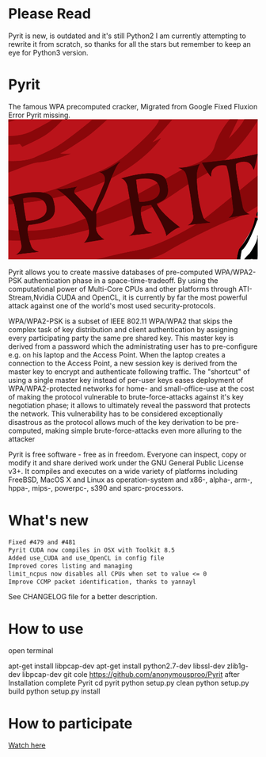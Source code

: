 # Please Read
Pyrit is new, is outdated and it's still Python2 I am currently attempting to rewrite it from scratch, so thanks for all the stars but remember to keep an eye for Python3 version.

# Pyrit
The famous WPA precomputed cracker, Migrated from Google
Fixed Fluxion Error Pyrit missing.
![pyrit logo](https://github.com/anonymousproo/Pyrit/blob/main/Pyrit.png)

Pyrit allows you to create massive databases of pre-computed WPA/WPA2-PSK authentication phase in a space-time-tradeoff. By using the computational power of Multi-Core CPUs and other platforms through ATI-Stream,Nvidia CUDA and OpenCL, it is currently by far the most powerful attack against one of the world's most used security-protocols.

WPA/WPA2-PSK is a subset of IEEE 802.11 WPA/WPA2 that skips the complex task of key distribution and client authentication by assigning every participating party the same pre shared key. This master key is derived from a password which the administrating user has to pre-configure e.g. on his laptop and the Access Point. When the laptop creates a connection to the Access Point, a new session key is derived from the master key to encrypt and authenticate following traffic. The "shortcut" of using a single master key instead of per-user keys eases deployment of WPA/WPA2-protected networks for home- and small-office-use at the cost of making the protocol vulnerable to brute-force-attacks against it's key negotiation phase; it allows to ultimately reveal the password that protects the network. This vulnerability has to be considered exceptionally disastrous as the protocol allows much of the key derivation to be pre-computed, making simple brute-force-attacks even more alluring to the attacker

Pyrit is free software - free as in freedom. Everyone can inspect, copy or modify it and share derived work under the GNU General Public License v3+. It compiles and executes on a wide variety of platforms including FreeBSD, MacOS X and Linux as operation-system and x86-, alpha-, arm-, hppa-, mips-, powerpc-, s390 and sparc-processors.

# What's new

    Fixed #479 and #481
    Pyrit CUDA now compiles in OSX with Toolkit 8.5
    Added use_CUDA and use_OpenCL in config file
    Improved cores listing and managing
    limit_ncpus now disables all CPUs when set to value <= 0
    Improve CCMP packet identification, thanks to yannayl

See CHANGELOG file for a better description.

# How to use 

open terminal 

apt-get install libpcap-dev
apt-get install python2.7-dev libssl-dev zlib1g-dev libpcap-dev
git cole https://github.com/anonymousproo/Pyrit
after Installation complete  Pyrit
cd pyrit
python setup.py clean
python setup.py build
python setup.py install

# How to participate

[Watch here](youtube.com/anonymousproo)
